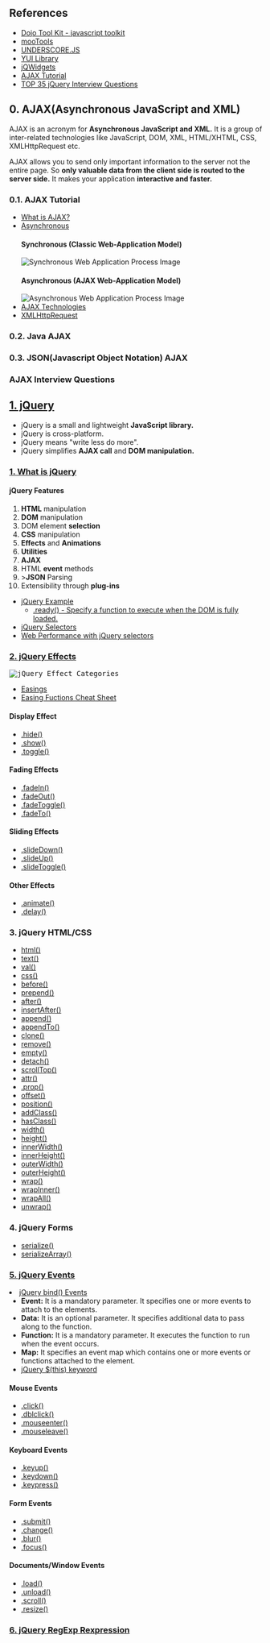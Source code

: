 ## References
<ul>
  <li><a href="https://dojotoolkit.org/">Dojo Tool Kit - javascript toolkit</a></li>
  <li><a href="https://mootools.net/">mooTools</a></li>
  <li><a href="http://underscorejs.org/">UNDERSCORE.JS</a></li>
  <li><a href="https://yuilibrary.com/">YUI Library<a></li>
  <li><a href="https://www.jqwidgets.com/jquery-widgets-demo/demos/jqxgrid/index.htm#demos/jqxgrid/paging.htm">jQWidgets</a></li>
  <li><a href="https://www.tutorialspoint.com/ajax/index.htm">AJAX Tutorial</a></li>
  <li><a href="https://www.javatpoint.com/jquery-interview-questions">TOP 35 jQuery Interview Questions</a></li>
</ul>

## 0. AJAX(Asynchronous JavaScript and XML)
<p>
  AJAX is an acronym for <strong>Asynchronous JavaScript and XML.</strong> It is a group of inter-related technologies like JavaScript, DOM, XML, HTML/XHTML, CSS, XMLHttpRequest etc. 
</p>
<p>
  AJAX allows you to send only important information to the server not the entire page. So <strong>only valuable data from the client side is routed to the server side.</strong> It makes your application <strong>interactive and faster.</strong>
</p>

### 0.1. AJAX Tutorial
<ul>
  <li><a href="https://www.javatpoint.com/ajax-tutorial">What is AJAX?</a></li>
  <li><a href="https://www.javatpoint.com/understanding-synchronous-vs-asynchronous">Asynchronous</a>
    <h4>Synchronous (Classic Web-Application Model)</h4>
    <img src="https://static.javatpoint.com/images/ajax/synchronous.gif" alt="Synchronous Web Application Process Image">
    <h4>Asynchronous (AJAX Web-Application Model)</h4>
    <img src="https://static.javatpoint.com/images/ajax/asynchronous.gif" alt="Asynchronous Web Application Process Image">
  </li>
  <li><a href="https://www.javatpoint.com/ajax-technologies">AJAX Technologies</a></li>
  <li><a href="https://www.javatpoint.com/understanding-xmlhttprequest">XMLHttpRequest</a></li>
</ul>

### 0.2. Java AJAX

### 0.3. JSON(Javascript Object Notation) AJAX

### AJAX Interview Questions


## [1. jQuery](https://jquery.com/)
<ul>
  <li>jQuery is a small and lightweight <strong>JavaScript library.</strong></li>
  <li>jQuery is cross-platform.</li>
  <li>jQuery means "write less do more".</li>
  <li>jQuery simplifies <strong>AJAX call</strong> and <strong>DOM manipulation.</strong></li>
</ul>

### [1. What is jQuery](https://www.javatpoint.com/what-is-jquery)
<h4>jQuery Features</h4>
<ol>
  <li><strong>HTML</strong> manipulation</li>
  <li><strong>DOM</strong> manipulation</li>
  <li>DOM element <strong>selection</strong></li>
  <li><strong>CSS</strong> manipulation</li>
  <li><strong>Effects</strong> and <strong>Animations</strong></li>
  <li><strong>Utilities</strong></li>
  <li><strong>AJAX</strong></li>
  <li>HTML <strong>event</strong> methods</li>
  <li>><strong>JSON</strong> Parsing</li>
  <li>Extensibility through <strong>plug-ins</strong></li>
</ol>

<ul>
  <li><a href="https://www.javatpoint.com/jquery-example">jQuery Example</a>
    <ul>
      <li><a href="https://api.jquery.com/ready/#ready-handler">.ready() - Specify a function to execute when the DOM is fully loaded.    </li>
    </ul>
  </li>
  <li><a href="https://www.javatpoint.com/jquery-selectors">jQuery Selectors</a></li>
  <li><a href="https://love2dev.com/blog/web-performance-optimization-when-possible-use-native-selectors-instead-of-jquery/">Web Performance with jQuery selectors</a></li>
</ul>

### [2. jQuery Effects](https://www.javatpoint.com/jquery-effects)
<kbd>
  <img src="https://www.javatpoint.com/jquerypages/images/jquery-effects.png", alt="jQuery Effect Categories">
</kbd>

<ul>
  <li><a href="https://api.jqueryui.com/easings/">Easings</a></li>
  <li><a href="https://easings.net/">Easing Fuctions Cheat Sheet</a></li>
</ul>

<h4>Display Effect</h4>
<ul>
  <li><a href="https://www.javatpoint.com/jquery-hide">.hide()</a></li>
  <li><a href="https://www.javatpoint.com/jquery-show">.show()</a></li>
  <li><a href="https://www.javatpoint.com/jquery-toggle">.toggle()</a></li>  
</ul>

<h4>Fading Effects</h4>
<ul>
  <li><a href="https://www.javatpoint.com/jquery-fadein">.fadeIn()</a></li>
  <li><a href="https://www.javatpoint.com/jquery-fadeout">.fadeOut()</a></li>
  <li><a href="https://www.javatpoint.com/jquery-fadetoggle">.fadeToggle()</a></li>
  <li><a href="https://www.javatpoint.com/jquery-fadeto">.fadeTo()</a></li>
</ul>

<h4>Sliding Effects</h4>
<ul>
  <li><a href="https://www.javatpoint.com/jquery-slidedown">.slideDown()</a></li>
  <li><a href="https://www.javatpoint.com/jquery-slideup">.slideUp()</a></li>
  <li><a href="https://www.javatpoint.com/jquery-slidetoggle">.slideToggle()</a></li>
</ul>

<h4>Other Effects</h4>
<ul>  
  <li><a href="https://www.javatpoint.com/jquery-animate">.animate()</a></li>
  <li><a href="https://www.javatpoint.com/jquery-delay">.delay()</a></li>
</ul>

### 3. jQuery HTML/CSS
<ul>
  <li><a href="">html()</a></li>
  <li><a href="">text()</a></li>
  <li><a href="">val()</a></li>
  <li><a href="">css()</a></li>
  <li><a href="">before()</a></li>
  <li><a href="">prepend()</a></li>
  <li><a href="">after()</a></li>
  <li><a href="">insertAfter()</a></li>
  <li><a href="">append()</a></li>
  <li><a href="">appendTo()</a></li>
  <li><a href="">clone()</a></li>
  <li><a href="">remove()</a></li>
  <li><a href="">empty()</a></li>
  <li><a href="">detach()</a></li>
  <li><a href="">scrollTop()</a></li>
  <li><a href="">attr()</a></li>
  <li><a href="https://api.jquery.com/prop/">.prop()</a></li>
  <li><a href="">offset()</a></li>
  <li><a href="">position()</a></li>
  <li><a href="">addClass()</a></li>
  <li><a href="">hasClass()</a></li>
  <li><a href="">width()</a></li>
  <li><a href="">height()</a></li>
  <li><a href="">innerWidth()</a></li>
  <li><a href="">innerHeight()</a></li>
  <li><a href="">outerWidth()</a></li>
  <li><a href="">outerHeight()</a></li>
  <li><a href="">wrap()</a></li>
  <li><a href="">wrapInner()</a></li>
  <li><a href="">wrapAll()</a></li>
  <li><a href="">unwrap()</a></li>
</ul>

### 4. jQuery Forms
<ul>
  <li><a href="">serialize()</a></li>
  <li><a href="">serializeArray()</a></li>
</ul>

### [5. jQuery Events](https://api.jquery.com/category/events/)
<li><a href="https://www.javatpoint.com/jquery-bind">jQuery bind() Events</a>
  <ul>
    <li><strong>Event:</strong> It is a mandatory parameter. It specifies one or more events to attach to the elements.</li>
    <li><strong>Data:</strong> It is an optional parameter. It specifies additional data to pass along to the function.</li>
    <li><strong>Function:</strong> It is a mandatory parameter. It executes the function to run when the event occurs.</li>
    <li><strong>Map:</strong> It specifies an event map which contains one or more events or functions attached to the element.</li>
    <li><a href="https://stackoverflow.com/questions/12481439/jquery-this-keyword">jQuery $(this) keyword</a></li>
  </ul>
</li>

<h4>Mouse Events</h4>
<ul>
  <li><a href="https://www.javatpoint.com/jquery-click">.click()</a></li>
  <li><a href="">.dblclick()</a></li>
  <li><a href="">.mouseenter()</a></li>
  <li><a href="">.mouseleave()</a></li>
</ul>

<h4>Keyboard Events</h4>
<ul>
  <li><a href="">.keyup()</a></li>
  <li><a href="">.keydown()</a></li>
  <li><a href="">.keypress()</a></li>
</ul>


<h4>Form Events</h4>
<ul>
  <li><a href="">.submit()</a></li>
  <li><a href="">.change()</a></li>
  <li><a href="">.blur()</a></li>
  <li><a href="">.focus()</a></li>
</ul>


<h4>Documents/Window Events</h4>
<ul>
  <li><a href="">.load()</a></li>
  <li><a href="">.unload()</a></li>
  <li><a href="">.scroll()</a></li>
  <li><a href="">.resize()</a></li>
</ul>


### [6. jQuery RegExp Rexpression](https://www.w3schools.com/jsref/jsref_obj_regexp.asp)
